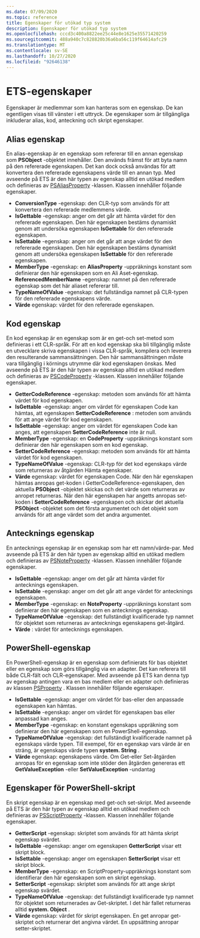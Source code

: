 ```yaml
---
ms.date: 07/09/2020
ms.topic: reference
title: Egenskaper för utökad typ system
description: Egenskaper för utökad typ system
ms.openlocfilehash: cccd3c400a8822ee25c44e8e1625e35571420259
ms.sourcegitcommit: 488a940c7c828820b36a6ba56c119f64614afc29
ms.translationtype: MT
ms.contentlocale: sv-SE
ms.lasthandoff: 10/27/2020
ms.locfileid: "92646138"
---
```

# <a name="ets-properties"></a>ETS-egenskaper

Egenskaper är medlemmar som kan hanteras som en egenskap. De kan egentligen visas till vänster i ett uttryck. De egenskaper som är tillgängliga inkluderar alias, kod, anteckning och skript egenskaper.

## <a name="alias-property"></a>Alias egenskap

En alias-egenskap är en egenskap som refererar till en annan egenskap som **PSObject** -objektet innehåller. Den används främst för att byta namn på den refererade egenskapen. Det kan dock också användas för att konvertera den refererade egenskapens värde till en annan typ. Med avseende på ETS är den här typen av egenskap alltid en utökad medlem och definieras av [PSAliasProperty](/dotnet/api/system.management.automation.psaliasproperty) -klassen. Klassen innehåller följande egenskaper.

- **ConversionType** -egenskap: den CLR-typ som används för att konvertera den refererade medlemmens värde.
- **IsGettable** -egenskap: anger om det går att hämta värdet för den refererade egenskapen.
  Den här egenskapen bestäms dynamiskt genom att undersöka egenskapen **IsGettable** för den refererade egenskapen.
- **IsSettable** -egenskap: anger om det går att ange värdet för den refererade egenskapen. Den här egenskapen bestäms dynamiskt genom att undersöka egenskapen **IsSettable** för den refererade egenskapen.
- **MemberType** -egenskap: en **AliasProperty** -uppräknings konstant som definierar den här egenskapen som en Ali Aset-egenskap.
- **ReferencedMemberName** -egenskap: namnet på den refererade egenskap som det här aliaset refererar till.
- **TypeNameOfValue** -egenskap: det fullständiga namnet på CLR-typen för den refererade egenskapens värde.
- **Värde** egenskap: värdet för den refererade egenskapen.

## <a name="code-property"></a>Kod egenskap

En kod egenskap är en egenskap som är en get-och set-metod som definieras i ett CLR-språk. För att en kod egenskap ska bli tillgänglig måste en utvecklare skriva egenskapen i vissa CLR-språk, kompilera och leverera den resulterande sammansättningen. Den här sammansättningen måste vara tillgänglig i körnings utrymme där kod egenskapen önskas. Med avseende på ETS är den här typen av egenskap alltid en utökad medlem och definieras av [PSCodeProperty](/dotnet/api/system.management.automation.pscodeproperty) -klassen. Klassen innehåller följande egenskaper.

- **GetterCodeReference** -egenskap: metoden som används för att hämta värdet för kod egenskapen.
- **IsGettable** -egenskap: anger om värdet för egenskapen Code kan hämtas, att egenskapen **SetterCodeReference** : metoden som används för att ange värdet för kod egenskapen.
- **IsSettable** -egenskap: anger om värdet för egenskapen Code kan anges, att egenskapen **SetterCodeReference** inte är null.
- **MemberType** -egenskap: en **CodeProperty** -uppräknings konstant som definierar den här egenskapen som en kod egenskap.
- **SetterCodeReference** -egenskap: metoden som används för att hämta värdet för kod egenskapen.
- **TypeNameOfValue** -egenskap: CLR-typ för det kod egenskaps värde som returneras av åtgärden Hämta egenskaper.
- **Värde** egenskap: värdet för egenskapen Code. När den här egenskapen hämtas anropas get-koden i GetterCodeReference-egenskapen, den aktuella **PSObject** -objektet skickas och det värde som returneras av anropet returneras. När den här egenskapen har angetts anropas set-koden i **SetterCodeReference** -egenskapen och skickar det aktuella **PSObject** -objektet som det första argumentet och det objekt som används för att ange värdet som det andra argumentet.

## <a name="note-property"></a>Antecknings egenskap

En antecknings egenskap är en egenskap som har ett namn/värde-par. Med avseende på ETS är den här typen av egenskap alltid en utökad medlem och definieras av [PSNoteProperty](/dotnet/api/system.management.automation.psnoteproperty) -klassen. Klassen innehåller följande egenskaper.

- **IsGettable** -egenskap: anger om det går att hämta värdet för antecknings egenskapen.
- **IsSettable** -egenskap: anger om det går att ange värdet för antecknings egenskapen.
- **MemberType** -egenskap: en **NoteProperty** -uppräknings konstant som definierar den här egenskapen som en antecknings egenskap.
- **TypeNameOfValue** -egenskap: det fullständigt kvalificerade typ namnet för objektet som returneras av antecknings egenskapens get-åtgärd.
- **Värde** : värdet för antecknings egenskapen.

## <a name="powershell-property"></a>PowerShell-egenskap

En PowerShell-egenskap är en egenskap som definierats för bas objektet eller en egenskap som görs tillgänglig via en adapter. Det kan referera till både CLR-fält och CLR-egenskaper. Med avseende på ETS kan denna typ av egenskap antingen vara en bas medlem eller en adapter och definieras av klassen [PSProperty](/dotnet/api/system.management.automation.psproperty) . Klassen innehåller följande egenskaper.

- **IsGettable** -egenskap: anger om värdet för bas-eller den anpassade egenskapen kan hämtas.
- **IsSettable** -egenskap: anger om värdet för egenskapen bas eller anpassad kan anges.
- **MemberType** -egenskap: en konstant egenskaps uppräkning som definierar den här egenskapen som en PowerShell-egenskap.
- **TypeNameOfValue** -egenskap: det fullständigt kvalificerade namnet på egenskaps värde typen. Till exempel, för en egenskap vars värde är en sträng, är egenskaps värde typen **system. String** .
- **Värde** egenskap: egenskapens värde. Om Get-eller Set-åtgärden anropas för en egenskap som inte stöder den åtgärden genereras ett **GetValueException** -eller **SetValueException** -undantag

## <a name="powershell-script-property"></a>Egenskaper för PowerShell-skript

En skript egenskap är en egenskap med get-och set-skript. Med avseende på ETS är den här typen av egenskap alltid en utökad medlem och definieras av [PSScriptProperty](/dotnet/api/system.management.automation.psscriptproperty) -klassen. Klassen innehåller följande egenskaper.

- **GetterScript** -egenskap: skriptet som används för att hämta skript egenskap svärdet.
- **IsGettable** -egenskap: anger om egenskapen **GetterScript** visar ett skript block.
- **IsSettable** -egenskap: anger om egenskapen **SetterScript** visar ett skript block.
- **MemberType** -egenskap: en ScriptProperty-uppräknings konstant som identifierar den här egenskapen som en skript egenskap.
- **SetterScript** -egenskap: skriptet som används för att ange skript egenskap svärdet.
- **TypeNameOfValue** -egenskap: det fullständigt kvalificerade typ namnet för objektet som returnerades av Get-skriptet. I det här fallet returneras alltid **system. Object** .
- **Värde** egenskap: värdet för skript egenskapen. En get anropar get-skriptet och returnerar det angivna värdet. En uppsättning anropar setter-skriptet.
